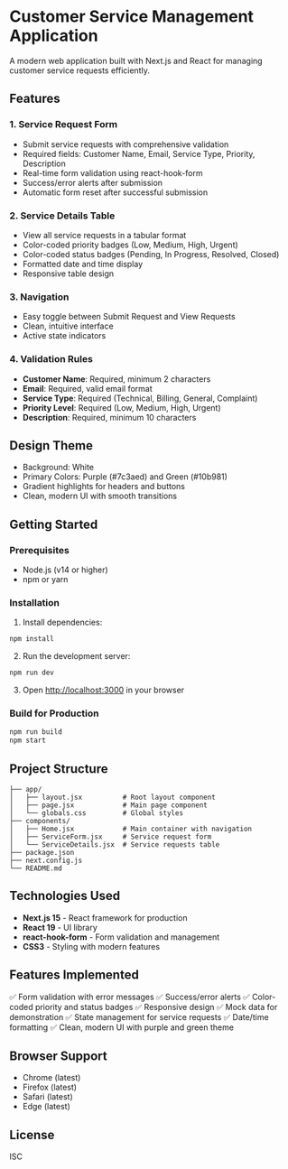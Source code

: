 # Customer Service Management Application

A modern web application built with Next.js and React for managing customer service requests efficiently.

## Features

### 1. Service Request Form
- Submit service requests with comprehensive validation
- Required fields: Customer Name, Email, Service Type, Priority, Description
- Real-time form validation using react-hook-form
- Success/error alerts after submission
- Automatic form reset after successful submission

### 2. Service Details Table
- View all service requests in a tabular format
- Color-coded priority badges (Low, Medium, High, Urgent)
- Color-coded status badges (Pending, In Progress, Resolved, Closed)
- Formatted date and time display
- Responsive table design

### 3. Navigation
- Easy toggle between Submit Request and View Requests
- Clean, intuitive interface
- Active state indicators

### 4. Validation Rules
- **Customer Name**: Required, minimum 2 characters
- **Email**: Required, valid email format
- **Service Type**: Required (Technical, Billing, General, Complaint)
- **Priority Level**: Required (Low, Medium, High, Urgent)
- **Description**: Required, minimum 10 characters

## Design Theme
- Background: White
- Primary Colors: Purple (#7c3aed) and Green (#10b981)
- Gradient highlights for headers and buttons
- Clean, modern UI with smooth transitions

## Getting Started

### Prerequisites
- Node.js (v14 or higher)
- npm or yarn

### Installation

1. Install dependencies:
```bash
npm install
```

2. Run the development server:
```bash
npm run dev
```

3. Open [http://localhost:3000](http://localhost:3000) in your browser

### Build for Production

```bash
npm run build
npm start
```

## Project Structure

```
├── app/
│   ├── layout.jsx          # Root layout component
│   ├── page.jsx            # Main page component
│   └── globals.css         # Global styles
├── components/
│   ├── Home.jsx            # Main container with navigation
│   ├── ServiceForm.jsx     # Service request form
│   └── ServiceDetails.jsx  # Service requests table
├── package.json
├── next.config.js
└── README.md
```

## Technologies Used

- **Next.js 15** - React framework for production
- **React 19** - UI library
- **react-hook-form** - Form validation and management
- **CSS3** - Styling with modern features

## Features Implemented

✅ Form validation with error messages
✅ Success/error alerts
✅ Color-coded priority and status badges
✅ Responsive design
✅ Mock data for demonstration
✅ State management for service requests
✅ Date/time formatting
✅ Clean, modern UI with purple and green theme

## Browser Support

- Chrome (latest)
- Firefox (latest)
- Safari (latest)
- Edge (latest)

## License

ISC
